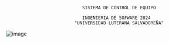                                  SISTEMA DE CONTROL DE EQUIPO

                                 INGENIERIA DE SOFWARE 2024
                              "UNIVERSIDAD LUTERANA SALVADOREÑA"
![image](https://github.com/user-attachments/assets/7f46c0a2-d3f3-4fbc-afff-e8ab1c0bb3c6)
